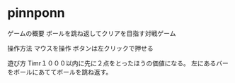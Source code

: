 # pinnponn
 
ゲームの概要
ボールを跳ね返してクリアを目指す対戦ゲーム

操作方法
マウスを操作
ボタンは左クリックで押せる

遊び方
Timr１０００以内に先に２点をとったほうの価値になる。
左にあるバーをボールにあててボールを跳ね返す。
